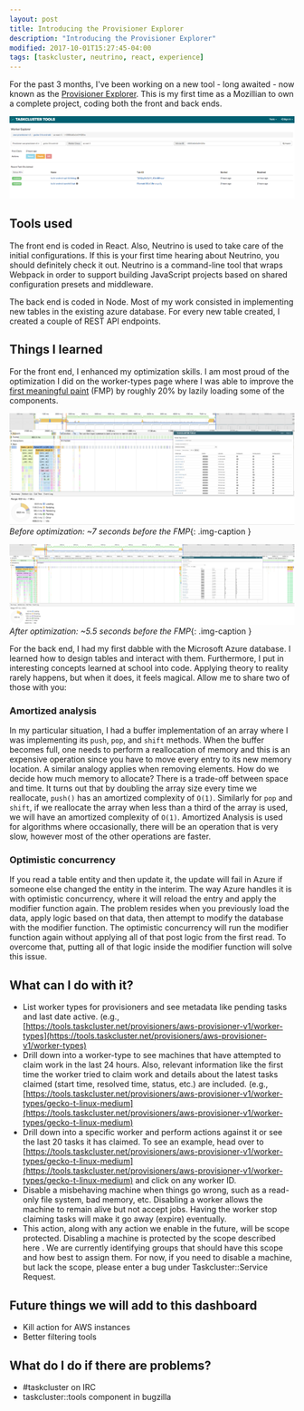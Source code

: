 ```yaml
---
layout: post
title: Introducing the Provisioner Explorer
description: "Introducing the Provisioner Explorer"
modified: 2017-10-01T15:27:45-04:00
tags: [taskcluster, neutrino, react, experience]
---
```

For the past 3 months, I've been working on a new tool - long awaited - now known
as the [Provisioner Explorer](https://tools.taskcluster.net/provisioners/). This
is my first time as a Mozillian to own a complete project, coding both the
front and back ends.

![Cover](/assets/images/provisioner-explorer/cover.png)

## Tools used

The front end is coded in React. Also, Neutrino is used to take care of
the initial configurations. If this is your first time hearing about
Neutrino, you should definitely check it out. Neutrino is a command-line
tool that wraps Webpack in order to support building JavaScript projects
based on shared configuration presets and middleware.

The back end is coded in Node. Most of my work consisted in implementing new
tables in the existing azure database. For every new table created, I
created a couple of REST API endpoints.

## Things I learned
For the front end, I enhanced my optimization skills. I am most proud of the optimization I did on the worker-types page where I was able to improve the [first meaningful paint](https://developers.google.com/web/tools/lighthouse/audits/first-meaningful-paint) (FMP) by roughly 20% by lazily loading some of the components.

![Before optimization](/assets/images/provisioner-explorer/old.png)
*Before optimization: ~7 seconds before the FMP*{: .img-caption }

![After optimization](/assets/images/provisioner-explorer/new.png)
*After optimization: ~5.5 seconds before the FMP*{: .img-caption }

For the back end, I had my first dabble with the Microsoft Azure database.
I learned how to design tables and interact with them. Furthermore,
I put in interesting concepts learned at school into code. Applying
theory to reality rarely happens, but when it does, it feels magical.
Allow me to share two of those with you:

### Amortized analysis
 
In my particular situation, I had a buffer implementation of an array where I was
implementing its `push`, `pop`, and `shift` methods. When the buffer becomes full,
one needs to perform a reallocation of memory and this is an expensive operation
since you have to move every entry to its new memory location. A similar analogy
applies when removing elements. How do we decide how much memory to allocate?
There is a trade-off between space and time. It turns out that by doubling the
array size every time we reallocate, `push()` has an amortized complexity of
`O(1)`. Similarly for `pop` and `shift`, if we reallocate the array when less than a third of
the array is used, we will have an amortized complexity of `O(1)`. Amortized Analysis
is used for algorithms where occasionally, there will be an operation that is very
slow, however most of the other operations are faster.

### Optimistic concurrency
If you read a table entity and then update it, the update will fail in Azure if
someone else changed the entity in the interim.   The way Azure handles it is
with optimistic concurrency, where it will reload the entry and apply the
modifier function again. The problem resides when you previously load the data,
apply logic based on that data, then attempt to modify the database with the
modifier function. The optimistic concurrency will run the modifier function
again without applying all of that post logic from the first read. To overcome
that, putting all of that logic inside the modifier function will
solve this issue.

## What can I do with it?
* List worker types for provisioners and see metadata like pending tasks and last date active. (e.g., [https://tools.taskcluster.net/provisioners/aws-provisioner-v1/worker-types](https://tools.taskcluster.net/provisioners/aws-provisioner-v1/worker-types)
* Drill down into a worker-type to see machines that have attempted to claim work in the last 24 hours. Also, relevant information like the first time the worker tried to claim work  and details about the latest tasks claimed  (start time, resolved time, status, etc.) are included. (e.g., [https://tools.taskcluster.net/provisioners/aws-provisioner-v1/worker-types/gecko-t-linux-medium](https://tools.taskcluster.net/provisioners/aws-provisioner-v1/worker-types/gecko-t-linux-medium)
* Drill down into a specific worker and perform actions against it or see the last 20 tasks it has claimed. To see an example, head over to [https://tools.taskcluster.net/provisioners/aws-provisioner-v1/worker-types/gecko-t-linux-medium](https://tools.taskcluster.net/provisioners/aws-provisioner-v1/worker-types/gecko-t-linux-medium) and click on any worker ID.
* Disable a misbehaving machine when things go wrong, such as a read-only file system, bad memory, etc. Disabling a worker allows the machine to remain alive but not accept jobs. Having the worker stop claiming tasks will make it go away (expire) eventually.
* This action, along with any action we enable in the future, will be scope protected. Disabling a machine is protected by the scope described here . We are currently identifying groups that should have this scope and how best to assign them. For now, if you need to disable a machine, but lack the scope, please enter a bug under Taskcluster::Service Request.

## Future things we will add to this dashboard
* Kill action for AWS instances
* Better filtering tools

## What do I do if there are problems?
* \#taskcluster on IRC
* taskcluster::tools component in bugzilla
